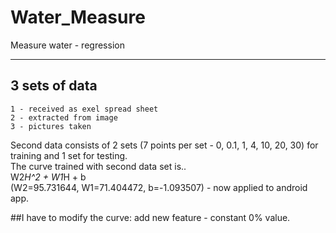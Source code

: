 # Water_Measure
Measure water - regression


---


## 3 sets of data
	1 - received as exel spread sheet
	2 - extracted from image
	3 - pictures taken

Second data consists of 2 sets (7 points per set - 0, 0.1, 1, 4, 10, 20, 30) for training and 1 set for testing.  
The curve trained with second data set is..  
W2*H^2 + W1*H + b  
(W2=95.731644, W1=71.404472, b=-1.093507) - now applied to android app.  


##I have to modify the curve: add new feature - constant 0% value.





